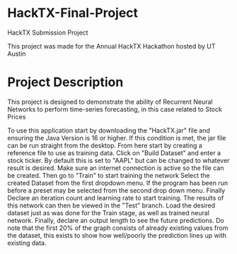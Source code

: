 # HackTX-Final-Project
HackTX Submission Project

This project was made for the Annual HackTX Hackathon hosted by UT Austin

# Project Description
This project is designed to demonstrate the ability of Recurrent Neural Networks to perform time-series forecasting, in this case related to Stock Prices

To use this application start by downloading the "HackTX.jar" file and ensuring the Java Version is 16 or higher. If this condition is met, the jar file can be run straight from the desktop.
From here start by creating a reference file to use as training data. Click on "Build Dataset" and enter a stock ticker. By default this is set to "AAPL" but can be changed to whatever result is desired.
Make sure an internet connection is active so the file can be created.
Then go to "Train" to start training the network
Select the created Dataset from the first dropdown menu. If the program has been run before a preset may be selected from the second drop down menu.
Finally Declare an iteration count and learning rate to start training.
The results of this network can then be viewed in the "Test" branch.
Load the desired dataset just as was done for the Train stage, as well as trained neural network. Finally, declare an output length to see the future predictions. Do note that the first 20% of the graph consists of already existing values from the dataset, this exists to show how well/poorly the prediction lines up with existing data.
